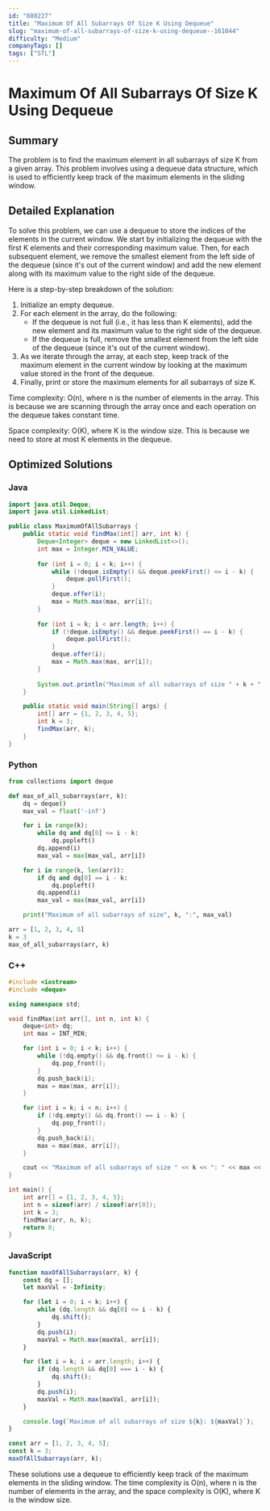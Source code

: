 ```yaml
---
id: "880227"
title: "Maximum Of All Subarrays Of Size K Using Dequeue"
slug: "maximum-of-all-subarrays-of-size-k-using-dequeue--161044"
difficulty: "Medium"
companyTags: []
tags: ["STL"]
---
```


**Maximum Of All Subarrays Of Size K Using Dequeue**
=====================================================

## Summary
The problem is to find the maximum element in all subarrays of size K from a given array. This problem involves using a dequeue data structure, which is used to efficiently keep track of the maximum elements in the sliding window.

## Detailed Explanation
To solve this problem, we can use a dequeue to store the indices of the elements in the current window. We start by initializing the dequeue with the first K elements and their corresponding maximum value. Then, for each subsequent element, we remove the smallest element from the left side of the dequeue (since it's out of the current window) and add the new element along with its maximum value to the right side of the dequeue.

Here is a step-by-step breakdown of the solution:

1. Initialize an empty dequeue.
2. For each element in the array, do the following:
   - If the dequeue is not full (i.e., it has less than K elements), add the new element and its maximum value to the right side of the dequeue.
   - If the dequeue is full, remove the smallest element from the left side of the dequeue (since it's out of the current window).
3. As we iterate through the array, at each step, keep track of the maximum element in the current window by looking at the maximum value stored in the front of the dequeue.
4. Finally, print or store the maximum elements for all subarrays of size K.

Time complexity: O(n), where n is the number of elements in the array. This is because we are scanning through the array once and each operation on the dequeue takes constant time.

Space complexity: O(K), where K is the window size. This is because we need to store at most K elements in the dequeue.

## Optimized Solutions
### Java
```java
import java.util.Deque;
import java.util.LinkedList;

public class MaximumOfAllSubarrays {
    public static void findMax(int[] arr, int k) {
        Deque<Integer> deque = new LinkedList<>();
        int max = Integer.MIN_VALUE;
        
        for (int i = 0; i < k; i++) {
            while (!deque.isEmpty() && deque.peekFirst() <= i - k) {
                deque.pollFirst();
            }
            deque.offer(i);
            max = Math.max(max, arr[i]);
        }
        
        for (int i = k; i < arr.length; i++) {
            if (!deque.isEmpty() && deque.peekFirst() == i - k) {
                deque.pollFirst();
            }
            deque.offer(i);
            max = Math.max(max, arr[i]);
        }
        
        System.out.println("Maximum of all subarrays of size " + k + ": " + max);
    }

    public static void main(String[] args) {
        int[] arr = {1, 2, 3, 4, 5};
        int k = 3;
        findMax(arr, k);
    }
}
```

### Python
```python
from collections import deque

def max_of_all_subarrays(arr, k):
    dq = deque()
    max_val = float('-inf')

    for i in range(k):
        while dq and dq[0] <= i - k:
            dq.popleft()
        dq.append(i)
        max_val = max(max_val, arr[i])

    for i in range(k, len(arr)):
        if dq and dq[0] == i - k:
            dq.popleft()
        dq.append(i)
        max_val = max(max_val, arr[i])

    print("Maximum of all subarrays of size", k, ":", max_val)

arr = [1, 2, 3, 4, 5]
k = 3
max_of_all_subarrays(arr, k)
```

### C++
```cpp
#include <iostream>
#include <deque>

using namespace std;

void findMax(int arr[], int n, int k) {
    deque<int> dq;
    int max = INT_MIN;

    for (int i = 0; i < k; i++) {
        while (!dq.empty() && dq.front() <= i - k) {
            dq.pop_front();
        }
        dq.push_back(i);
        max = max(max, arr[i]);
    }

    for (int i = k; i < n; i++) {
        if (!dq.empty() && dq.front() == i - k) {
            dq.pop_front();
        }
        dq.push_back(i);
        max = max(max, arr[i]);
    }

    cout << "Maximum of all subarrays of size " << k << ": " << max << endl;
}

int main() {
    int arr[] = {1, 2, 3, 4, 5};
    int n = sizeof(arr) / sizeof(arr[0]);
    int k = 3;
    findMax(arr, n, k);
    return 0;
}
```

### JavaScript
```javascript
function maxOfAllSubarrays(arr, k) {
    const dq = [];
    let maxVal = -Infinity;

    for (let i = 0; i < k; i++) {
        while (dq.length && dq[0] <= i - k) {
            dq.shift();
        }
        dq.push(i);
        maxVal = Math.max(maxVal, arr[i]);
    }

    for (let i = k; i < arr.length; i++) {
        if (dq.length && dq[0] === i - k) {
            dq.shift();
        }
        dq.push(i);
        maxVal = Math.max(maxVal, arr[i]);
    }

    console.log(`Maximum of all subarrays of size ${k}: ${maxVal}`);
}

const arr = [1, 2, 3, 4, 5];
const k = 3;
maxOfAllSubarrays(arr, k);
```

These solutions use a dequeue to efficiently keep track of the maximum elements in the sliding window. The time complexity is O(n), where n is the number of elements in the array, and the space complexity is O(K), where K is the window size.